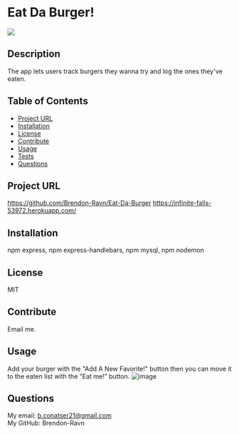 # Eat Da Burger!
  ![](https://img.shields.io/badge/license-MIT-blue.svg)
## Description
  The app lets users track burgers they wanna try and log the ones they've eaten.

## Table of Contents

* [Project URL](#project-url)
* [Installation](#installation)
* [License](#license)
* [Contribute](#contribute)
* [Usage](#usage)
* [Tests](#test)
* [Questions](#questions)

## Project URL
  https://github.com/Brendon-Ravn/Eat-Da-Burger
  https://infinite-falls-53972.herokuapp.com/
  <br />

## Installation 
  npm express, npm express-handlebars, npm mysql, npm nodemon
  <br />

## License 
  MIT
  <br />

## Contribute
  Email me.
  <br />

## Usage
  Add your burger with the "Add A New Favorite!" button then you can move it to the eaten list with the "Eat me!" button.
  ![image](assets/img/BurgerApp.png)
  <br />

## Questions
  My email: b.conatser21@gmail.com
  <br />
  My GitHub: Brendon-Ravn